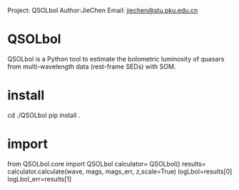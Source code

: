 Project: QSOLbol
Author:JieChen
Email: jiechen@stu.pku.edu.cn

# QSOLbol

QSOLbol is a Python tool to estimate the bolometric luminosity of quasars from multi-wavelength data (rest-frame SEDs) with SOM.

# install 
cd ./QSOLbol
pip install .

# import
from QSOLbol.core import QSOLbol
calculator= QSOLbol()
results= calculator.calculate(wave, mags, mags_err, z,scale=True)
logLbol=results[0]
logLbol_err=results[1]


